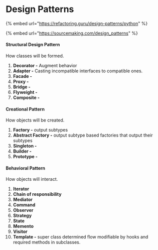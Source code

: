 # Design Patterns

#### &#x20;<a href="#https-refactoring.guru-design-patterns-python" id="https-refactoring.guru-design-patterns-python"></a>

{% embed url="https://refactoring.guru/design-patterns/python" %}

{% embed url="https://sourcemaking.com/design_patterns" %}

#### Structural Design Pattern

How classes will be formed.

1. **Decorator -** Augment behavior
2. **Adapter -** Casting incompatible interfaces to compatible ones.
3. **Facade -**
4. **Proxy -**
5. **Bridge -**
6. **Flyweight -**
7. **Composite -**

#### **Creational Pattern**

How objects will be created.

1. **Factory -** output subtypes
2. **Abstract Factory -** output subtype based factories that output their subtypes
3. **Singleton -**
4. **Builder -**
5. **Prototype -**

#### Behavioral Pattern

How objects will interact.

1. **Iterator**
2. **Chain of responsibility**
3. **Mediator**
4. **Command**
5. **Observer**
6. **Strategy**
7. **State**
8. **Memento**
9. **Visitor**
10. **Template -** super class determined flow modifiable by hooks and required methods in subclasses.
